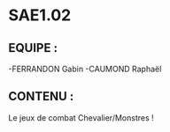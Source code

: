 # SAE1.02
## EQUIPE :
-FERRANDON Gabin
-CAUMOND Raphaël
## CONTENU :
Le jeux de combat Chevalier/Monstres !
